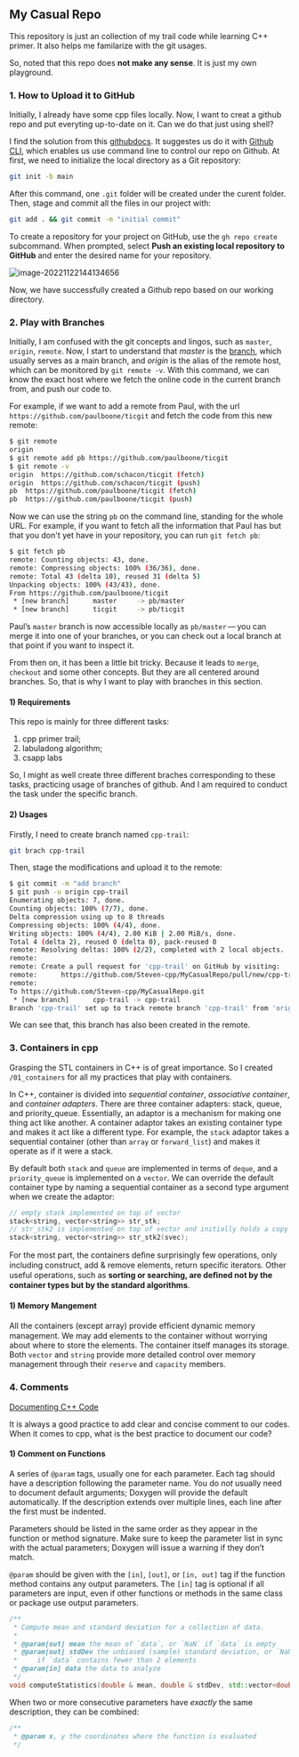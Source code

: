 ## My Casual Repo

This repository is just an collection of my trail code while learning C++ primer. It also helps me familarize with the git usages. 

So, noted that this repo does **not make any sense**. It is just my own playground.

### 1. How to Upload it to GitHub

Initially, I already have some cpp files locally. Now, I want to creat a github repo and put everyting up-to-date on it. Can we do that just using shell?

I find the solution from this [githubdocs](https://docs.github.com/en/get-started/importing-your-projects-to-github/importing-source-code-to-github/adding-locally-hosted-code-to-github?platform=mac). It suggestes us do it with [Github CLI](), which enables us use command line to control our repo on Github. At first, we need to initialize the local directory as a Git repository:

```bash
git init -b main
```

After this command, one `.git` folder will be created under the curent folder. Then, stage and commit all the files in our project with:

```bash
git add . && git commit -m "initial commit"
```

To create a repository for your project on GitHub, use the `gh repo create` subcommand. When prompted, select **Push an existing local repository to GitHub** and enter the desired name for your repository. 

![image-20221122144134656](https://cdn.jsdelivr.net/gh/Steven-cpp/myPhotoSet@master/img/image-20221122144134656.png)

Now, we have successfully created a Github repo based on our working directory.

### 2. Play with Branches

Initially, I am confused with the git concepts and lingos, such as `master`, `origin`, `remote`. Now, I start to understand that *master* is the <u>branch</u>, which     usually serves as a main branch, and *origin* is the alias of the remote host, which can be monitored by  `git remote -v`. With this command, we can know the exact host where we fetch the online code in the current branch from, and push our code to.

For example, if we want to add a remote from Paul, with the url `https://github.com/paulboone/ticgit` and fetch the code from this new remote:

```bash
$ git remote
origin
$ git remote add pb https://github.com/paulboone/ticgit
$ git remote -v
origin	https://github.com/schacon/ticgit (fetch)
origin	https://github.com/schacon/ticgit (push)
pb	https://github.com/paulboone/ticgit (fetch)
pb	https://github.com/paulboone/ticgit (push)
```

Now we can use the string `pb` on the command line, standing for the whole URL. For example, if you want to fetch all the information that Paul has but that you don't yet have in your repository, you can run `git fetch pb`:

```bash
$ git fetch pb
remote: Counting objects: 43, done.
remote: Compressing objects: 100% (36/36), done.
remote: Total 43 (delta 10), reused 31 (delta 5)
Unpacking objects: 100% (43/43), done.
From https://github.com/paulboone/ticgit
 * [new branch]      master     -> pb/master
 * [new branch]      ticgit     -> pb/ticgit
```

Paul’s `master` branch is now accessible locally as `pb/master` — you can merge it into one of your branches, or you can check out a local branch at that point if you want to inspect it.

From then on, it has been a little bit tricky. Because it leads to `merge`, `checkout` and some other concepts. But they are all centered around branches. So, that is why I want to play with branches in this section.

#### 1) Requirements

This repo is mainly for three different tasks:

1. cpp primer trail;
2. labuladong algorithm;
3. csapp labs

So, I might as well create three different braches corresponding to these tasks, practicing usage of branches of github. And I am required to conduct the task under the specific branch.

#### 2) Usages

Firstly, I need to create branch named `cpp-trail`:

```bash
git brach cpp-trail
```

Then, stage the modifications and upload it to the remote:

```bash
$ git commit -m "add branch"
$ git push -u origin cpp-trail
Enumerating objects: 7, done.
Counting objects: 100% (7/7), done.
Delta compression using up to 8 threads
Compressing objects: 100% (4/4), done.
Writing objects: 100% (4/4), 2.00 KiB | 2.00 MiB/s, done.
Total 4 (delta 2), reused 0 (delta 0), pack-reused 0
remote: Resolving deltas: 100% (2/2), completed with 2 local objects.
remote: 
remote: Create a pull request for 'cpp-trail' on GitHub by visiting:
remote:      https://github.com/Steven-cpp/MyCasualRepo/pull/new/cpp-trail
remote: 
To https://github.com/Steven-cpp/MyCasualRepo.git
 * [new branch]      cpp-trail -> cpp-trail
Branch 'cpp-trail' set up to track remote branch 'cpp-trail' from 'origin'.
```

We can see that, this branch has also been created in the remote.



### 3. Containers in cpp

Grasping the STL containers in C++ is of great importance. So I created `/01_containers` for all my practices that play with containers.

In C++, container is divided into *sequential container*, *associative container*, and *container adapters*. There are three container adapters: stack, queue, and priority_queue. Essentially, an adaptor is a mechanism for making one thing act like another. A container adaptor takes an existing container type and makes it act like a different type. For example, the `stack` adaptor takes a sequential container (other than `array` or `forward_list`) and makes it operate as if it were a stack.

By default both `stack` and `queue` are implemented in terms of `deque`, and a `priority_queue` is implemented on a `vector`. We can override the default container type by naming a sequential container as a second type argument when we create the adaptor:

```cpp
// empty stack implemented on top of vector 
stack<string, vector<string>> str_stk; 
// str_stk2 is implemented on top of vector and initially holds a copy of svec 
stack<string, vector<string>> str_stk2(svec);
```

For the most part, the containers deﬁne surprisingly few operations, only including construct, add & remove elements, return specific iterators. Other useful operations, such as **sorting or searching, are deﬁned not by the container types but by the standard algorithms**.

#### 1) Memory Mangement

All the containers (except array) provide efﬁcient dynamic memory management. We may add elements to the container without worrying about where to store the elements. The container itself manages its storage. Both `vector` and `string` provide more detailed control over memory management through their `reserve` and `capacity` members.



### 4. Comments

[Documenting C++ Code](https://developer.lsst.io/cpp/api-docs.html)

It is always a good practice to add clear and concise comment to our codes. When it comes to cpp, what is the best practice to document our code?

#### 1) Comment on Functions

A series of `@param` tags, usually one for each parameter. Each tag should have a description following the parameter name. You do *not* usually need to document default arguments; Doxygen will provide the default automatically. If the description extends over multiple lines, each line after the first must be indented.

Parameters should be listed in the same order as they appear in the function or method signature. Make sure to keep the parameter list in sync with the actual parameters; Doxygen will issue a warning if they don’t match.

`@param` should be given with the `[in]`, `[out]`, or `[in, out]` tag if the function method contains any output parameters. The `[in]` tag is optional if all parameters are input, even if other functions or methods in the same class or package use output parameters.

```cpp
/**
 * Compute mean and standard deviation for a collection of data.
 *
 * @param[out] mean the mean of `data`, or `NaN` if `data` is empty
 * @param[out] stdDev the unbiased (sample) standard deviation, or `NaN`
 *     if `data` contains fewer than 2 elements
 * @param[in] data the data to analyze
 */
void computeStatistics(double & mean, double & stdDev, std::vector<double> const & data);
```

When two or more consecutive parameters have *exactly* the same description, they can be combined:

```cpp
/**
 * @param x, y the coordinates where the function is evaluated
 */
```











